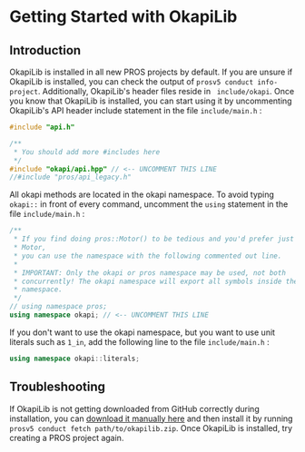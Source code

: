 # Getting Started with OkapiLib

## Introduction

OkapiLib is installed in all new PROS projects by default. If you are unsure if
OkapiLib is installed, you can check the output of `prosv5 conduct info-project`.
Additionally, OkapiLib's header files reside in ` include/okapi`. Once you know
that OkapiLib is installed, you can start using it by uncommenting OkapiLib's
API header include statement in the file `include/main.h` :

``` cpp
#include "api.h"

/**
 * You should add more #includes here
 */
#include "okapi/api.hpp" // <-- UNCOMMENT THIS LINE
//#include "pros/api_legacy.h"
```

All okapi methods are located in the okapi namespace. 
To avoid typing `okapi::` in front of every command, uncomment the `using` statement in the file `include/main.h` :

``` cpp
/**
 * If you find doing pros::Motor() to be tedious and you'd prefer just to do
 * Motor,
 * you can use the namespace with the following commented out line.
 *
 * IMPORTANT: Only the okapi or pros namespace may be used, not both
 * concurrently! The okapi namespace will export all symbols inside the pros
 * namespace.
 */
// using namespace pros;
using namespace okapi; // <-- UNCOMMENT THIS LINE
```

If you don't want to use the okapi namespace, but you want to use unit literals such as `1_in`, add the following line to the file `include/main.h` :

``` cpp
using namespace okapi::literals;
```

## Troubleshooting

If OkapiLib is not getting downloaded from GitHub correctly during
installation, you can
[download it manually here](https://github.com/OkapiLib/OkapiLib/releases) and
then install it by running `prosv5 conduct fetch path/to/okapilib.zip`. Once
OkapiLib is installed, try creating a PROS project again.
